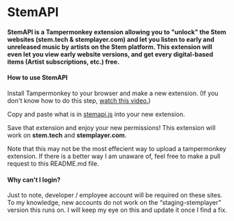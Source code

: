 # StemAPI

#### StemAPI is a Tampermonkey extension allowing you to "unlock" the Stem websites (stem.tech & stemplayer.com) and let you listen to early and unreleased music by artists on the Stem platform. This extension will even let you view early website versions, and get every digital-based items (Artist subscriptions, etc.) free.

#### How to use StemAPI
Install Tampermonkey to your browser and make a new extension. (If you don't know how to do this step, [watch this video.](https://www.youtube.com/watch?v=8tyjJD65zws))

Copy and paste what is in [stemapi.js](https://github.com/Untitled-360/StemAPI/blob/main/stemapi.js) into your new extension.

Save that extension and enjoy your new permissions! This extension will work on **stem.tech** and **stemplayer.com**.

Note that this may not be the most effecient way to upload a tampermonkey extension. If there is a better way I am unaware of, feel free to make a pull request to this README.md file.

#### Why can't I login?
Just to note, developer / employee account will be required on these sites. To my knowledge, new accounts do not work on the “staging-stemplayer” version this runs on. I will keep my eye on this and update it once I find a fix.